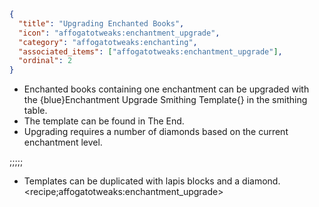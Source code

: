 ```json
{
  "title": "Upgrading Enchanted Books",
  "icon": "affogatotweaks:enchantment_upgrade",
  "category": "affogatotweaks:enchanting",
  "associated_items": ["affogatotweaks:enchantment_upgrade"],
  "ordinal": 2
}
```

- Enchanted books containing one enchantment can be upgraded with the {blue}Enchantment Upgrade Smithing Template{} in the smithing table.
- The template can be found in The End.
- Upgrading requires a number of diamonds based on the current enchantment level.

;;;;;

- Templates can be duplicated with lapis blocks and a diamond.
<recipe;affogatotweaks:enchantment_upgrade>